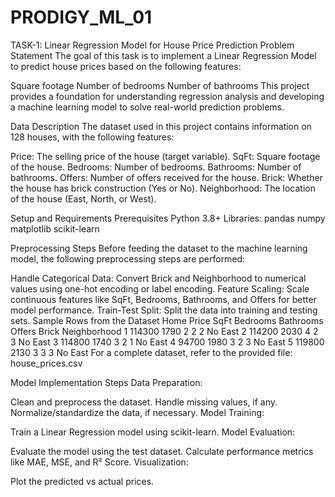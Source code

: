 # PRODIGY_ML_01
TASK-1: Linear Regression Model for House Price Prediction
Problem Statement
The goal of this task is to implement a Linear Regression Model to predict house prices based on the following features:

Square footage
Number of bedrooms
Number of bathrooms
This project provides a foundation for understanding regression analysis and developing a machine learning model to solve real-world prediction problems.

Data
Description
The dataset used in this project contains information on 128 houses, with the following features:

Price: The selling price of the house (target variable).
SqFt: Square footage of the house.
Bedrooms: Number of bedrooms.
Bathrooms: Number of bathrooms.
Offers: Number of offers received for the house.
Brick: Whether the house has brick construction (Yes or No).
Neighborhood: The location of the house (East, North, or West).

Setup and Requirements
Prerequisites
Python 3.8+
Libraries:
pandas
numpy
matplotlib
scikit-learn

Preprocessing Steps
Before feeding the dataset to the machine learning model, the following preprocessing steps are performed:

Handle Categorical Data:
Convert Brick and Neighborhood to numerical values using one-hot encoding or label encoding.
Feature Scaling:
Scale continuous features like SqFt, Bedrooms, Bathrooms, and Offers for better model performance.
Train-Test Split:
Split the data into training and testing sets.
Sample Rows from the Dataset
Home	Price	SqFt	Bedrooms	Bathrooms	Offers	Brick	Neighborhood
1	114300	1790	2	2	2	No	East
2	114200	2030	4	2	3	No	East
3	114800	1740	3	2	1	No	East
4	94700	1980	3	2	3	No	East
5	119800	2130	3	3	3	No	East
For a complete dataset, refer to the provided file: house_prices.csv

Model Implementation
Steps
Data Preparation:

Clean and preprocess the dataset.
Handle missing values, if any.
Normalize/standardize the data, if necessary.
Model Training:

Train a Linear Regression model using scikit-learn.
Model Evaluation:

Evaluate the model using the test dataset.
Calculate performance metrics like MAE, MSE, and R² Score.
Visualization:

Plot the predicted vs actual prices.
